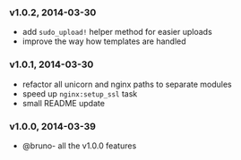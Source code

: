 ### v1.0.2, 2014-03-30
- add `sudo_upload!` helper method for easier uploads
- improve the way how templates are handled
### v1.0.1, 2014-03-30
- refactor all unicorn and nginx paths to separate modules
- speed up `nginx:setup_ssl` task
- small README update
### v1.0.0, 2014-03-39
- @bruno- all the v1.0.0 features
